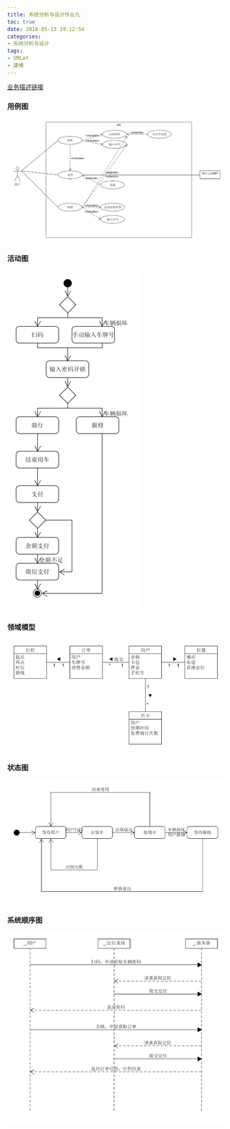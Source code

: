 ```yaml
---
title: 系统分析与设计作业九
toc: true
date: 2018-05-13 19:12:54
categories:
- 系统分析与设计
tags:
- UMLet
- 建模
---
```


[业务描述链接](https://github.com/Chun-Ge/modelling-practice/blob/master/problem/ofo-app-hire-business-description.md)

<!-- more -->

### 用例图

![](/images/lesson9_1.png)

### 活动图

![](/images/lesson9_2.png)

### 领域模型

![](/images/lesson9_3.png)

### 状态图

![](/images/lesson9_4.png)

### 系统顺序图

![](/images/lesson9_5.png)